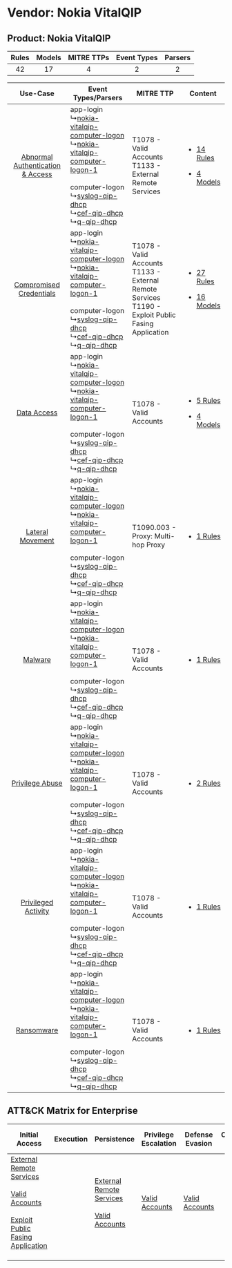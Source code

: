 Vendor: Nokia VitalQIP
======================
Product: Nokia VitalQIP
-----------------------
| Rules | Models | MITRE TTPs | Event Types | Parsers |
|:-----:|:------:|:----------:|:-----------:|:-------:|
|  42   |   17   |     4      |      2      |    2    |

|    Use-Case    | Event Types/Parsers    | MITRE TTP    | Content    |
|:----:| ---- | ---- | ---- |
| [Abnormal Authentication & Access](../../../UseCases/uc_abnormal_authentication_&_access.md) |  app-login<br> ↳[nokia-vitalqip-computer-logon](Ps/pC_nokiavitalqipcomputerlogon.md)<br> ↳[nokia-vitalqip-computer-logon-1](Ps/pC_nokiavitalqipcomputerlogon1.md)<br><br> computer-logon<br> ↳[syslog-qip-dhcp](Ps/pC_syslogqipdhcp.md)<br> ↳[cef-qip-dhcp](Ps/pC_cefqipdhcp.md)<br> ↳[q-qip-dhcp](Ps/pC_qqipdhcp.md)<br> | T1078 - Valid Accounts<br>T1133 - External Remote Services<br>    | [<ul><li>14 Rules</li></ul><ul><li>4 Models</li></ul>](RM/r_m_nokia_vitalqip_nokia_vitalqip_Abnormal_Authentication_&_Access.md) |
|          [Compromised Credentials](../../../UseCases/uc_compromised_credentials.md)          |  app-login<br> ↳[nokia-vitalqip-computer-logon](Ps/pC_nokiavitalqipcomputerlogon.md)<br> ↳[nokia-vitalqip-computer-logon-1](Ps/pC_nokiavitalqipcomputerlogon1.md)<br><br> computer-logon<br> ↳[syslog-qip-dhcp](Ps/pC_syslogqipdhcp.md)<br> ↳[cef-qip-dhcp](Ps/pC_cefqipdhcp.md)<br> ↳[q-qip-dhcp](Ps/pC_qqipdhcp.md)<br> | T1078 - Valid Accounts<br>T1133 - External Remote Services<br>T1190 - Exploit Public Fasing Application<br> | [<ul><li>27 Rules</li></ul><ul><li>16 Models</li></ul>](RM/r_m_nokia_vitalqip_nokia_vitalqip_Compromised_Credentials.md)         |
|    [Data Access](../../../UseCases/uc_data_access.md)    |  app-login<br> ↳[nokia-vitalqip-computer-logon](Ps/pC_nokiavitalqipcomputerlogon.md)<br> ↳[nokia-vitalqip-computer-logon-1](Ps/pC_nokiavitalqipcomputerlogon1.md)<br><br> computer-logon<br> ↳[syslog-qip-dhcp](Ps/pC_syslogqipdhcp.md)<br> ↳[cef-qip-dhcp](Ps/pC_cefqipdhcp.md)<br> ↳[q-qip-dhcp](Ps/pC_qqipdhcp.md)<br> | T1078 - Valid Accounts<br>    | [<ul><li>5 Rules</li></ul><ul><li>4 Models</li></ul>](RM/r_m_nokia_vitalqip_nokia_vitalqip_Data_Access.md)    |
|    [Lateral Movement](../../../UseCases/uc_lateral_movement.md)    |  app-login<br> ↳[nokia-vitalqip-computer-logon](Ps/pC_nokiavitalqipcomputerlogon.md)<br> ↳[nokia-vitalqip-computer-logon-1](Ps/pC_nokiavitalqipcomputerlogon1.md)<br><br> computer-logon<br> ↳[syslog-qip-dhcp](Ps/pC_syslogqipdhcp.md)<br> ↳[cef-qip-dhcp](Ps/pC_cefqipdhcp.md)<br> ↳[q-qip-dhcp](Ps/pC_qqipdhcp.md)<br> | T1090.003 - Proxy: Multi-hop Proxy<br>    | [<ul><li>1 Rules</li></ul>](RM/r_m_nokia_vitalqip_nokia_vitalqip_Lateral_Movement.md)    |
|    [Malware](../../../UseCases/uc_malware.md)    |  app-login<br> ↳[nokia-vitalqip-computer-logon](Ps/pC_nokiavitalqipcomputerlogon.md)<br> ↳[nokia-vitalqip-computer-logon-1](Ps/pC_nokiavitalqipcomputerlogon1.md)<br><br> computer-logon<br> ↳[syslog-qip-dhcp](Ps/pC_syslogqipdhcp.md)<br> ↳[cef-qip-dhcp](Ps/pC_cefqipdhcp.md)<br> ↳[q-qip-dhcp](Ps/pC_qqipdhcp.md)<br> | T1078 - Valid Accounts<br>    | [<ul><li>1 Rules</li></ul>](RM/r_m_nokia_vitalqip_nokia_vitalqip_Malware.md)    |
|    [Privilege Abuse](../../../UseCases/uc_privilege_abuse.md)    |  app-login<br> ↳[nokia-vitalqip-computer-logon](Ps/pC_nokiavitalqipcomputerlogon.md)<br> ↳[nokia-vitalqip-computer-logon-1](Ps/pC_nokiavitalqipcomputerlogon1.md)<br><br> computer-logon<br> ↳[syslog-qip-dhcp](Ps/pC_syslogqipdhcp.md)<br> ↳[cef-qip-dhcp](Ps/pC_cefqipdhcp.md)<br> ↳[q-qip-dhcp](Ps/pC_qqipdhcp.md)<br> | T1078 - Valid Accounts<br>    | [<ul><li>2 Rules</li></ul>](RM/r_m_nokia_vitalqip_nokia_vitalqip_Privilege_Abuse.md)    |
|    [Privileged Activity](../../../UseCases/uc_privileged_activity.md)    |  app-login<br> ↳[nokia-vitalqip-computer-logon](Ps/pC_nokiavitalqipcomputerlogon.md)<br> ↳[nokia-vitalqip-computer-logon-1](Ps/pC_nokiavitalqipcomputerlogon1.md)<br><br> computer-logon<br> ↳[syslog-qip-dhcp](Ps/pC_syslogqipdhcp.md)<br> ↳[cef-qip-dhcp](Ps/pC_cefqipdhcp.md)<br> ↳[q-qip-dhcp](Ps/pC_qqipdhcp.md)<br> | T1078 - Valid Accounts<br>    | [<ul><li>1 Rules</li></ul>](RM/r_m_nokia_vitalqip_nokia_vitalqip_Privileged_Activity.md)    |
|    [Ransomware](../../../UseCases/uc_ransomware.md)    |  app-login<br> ↳[nokia-vitalqip-computer-logon](Ps/pC_nokiavitalqipcomputerlogon.md)<br> ↳[nokia-vitalqip-computer-logon-1](Ps/pC_nokiavitalqipcomputerlogon1.md)<br><br> computer-logon<br> ↳[syslog-qip-dhcp](Ps/pC_syslogqipdhcp.md)<br> ↳[cef-qip-dhcp](Ps/pC_cefqipdhcp.md)<br> ↳[q-qip-dhcp](Ps/pC_qqipdhcp.md)<br> | T1078 - Valid Accounts<br>    | [<ul><li>1 Rules</li></ul>](RM/r_m_nokia_vitalqip_nokia_vitalqip_Ransomware.md)    |

ATT&CK Matrix for Enterprise
----------------------------
| Initial Access                                                                                                                                                                                                                         | Execution | Persistence                                                                                                                                      | Privilege Escalation                                                | Defense Evasion                                                     | Credential Access | Discovery | Lateral Movement | Collection | Command and Control                                                                                                                       | Exfiltration | Impact |
| -------------------------------------------------------------------------------------------------------------------------------------------------------------------------------------------------------------------------------------- | --------- | ------------------------------------------------------------------------------------------------------------------------------------------------ | ------------------------------------------------------------------- | ------------------------------------------------------------------- | ----------------- | --------- | ---------------- | ---------- | ----------------------------------------------------------------------------------------------------------------------------------------- | ------------ | ------ |
| [External Remote Services](https://attack.mitre.org/techniques/T1133)<br><br>[Valid Accounts](https://attack.mitre.org/techniques/T1078)<br><br>[Exploit Public Fasing Application](https://attack.mitre.org/techniques/T1190)<br><br> |           | [External Remote Services](https://attack.mitre.org/techniques/T1133)<br><br>[Valid Accounts](https://attack.mitre.org/techniques/T1078)<br><br> | [Valid Accounts](https://attack.mitre.org/techniques/T1078)<br><br> | [Valid Accounts](https://attack.mitre.org/techniques/T1078)<br><br> |                   |           |                  |            | [Proxy: Multi-hop Proxy](https://attack.mitre.org/techniques/T1090/003)<br><br>[Proxy](https://attack.mitre.org/techniques/T1090)<br><br> |              |        |
